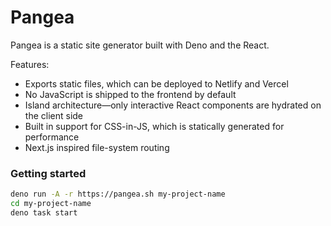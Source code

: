 # Pangea

Pangea is a static site generator built with Deno and the React.

Features:

- Exports static files, which can be deployed to Netlify and Vercel
- No JavaScript is shipped to the frontend by default
- Island architecture—only interactive React components are hydrated on the client side
- Built in support for CSS-in-JS, which is statically generated for performance
- Next.js inspired file-system routing

### Getting started

```sh
deno run -A -r https://pangea.sh my-project-name 
cd my-project-name
deno task start
```
